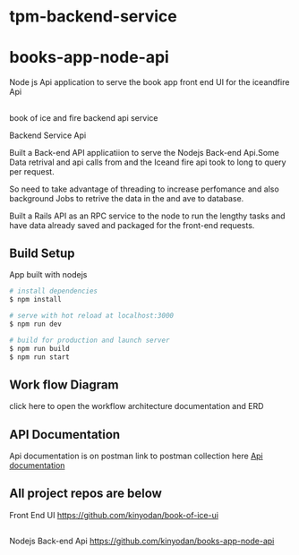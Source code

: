 # tpm-backend-service

# books-app-node-api
Node js Api application to serve  the book app front end UI for the  iceandfire Api 
##
book of ice and fire backend api service 

Backend Service Api

Built a Back-end API applicatiion to serve the Nodejs Back-end Api.Some Data retrival and api calls from and the Iceand fire api took to long to query per request.

So need to take advantage of threading to increase perfomance and also background Jobs to retrive the data in the and ave to database.

Built a Rails API as an RPC service to the node to run the lengthy tasks and have data already saved and packaged for the front-end requests.

## Build Setup
App built with nodejs 

```bash
# install dependencies
$ npm install

# serve with hot reload at localhost:3000
$ npm run dev

# build for production and launch server
$ npm run build
$ npm run start 

```
##  
## Work flow Diagram
 click here to open the workflow architecture documentation and ERD 

## API Documentation 
 Api documentation is on postman 
link to postman collection here <a href="https://www.postman.com/lunar-crescent-756083/workspace/my-workspace/request/21024605-98348242-b79d-4993-ba48-f7fe9f2c23b1" >Api documentation </a>

## All project repos are below
 Front End UI 
 https://github.com/kinyodan/book-of-ice-ui
## 

Nodejs Back-end Api https://github.com/kinyodan/books-app-node-api

